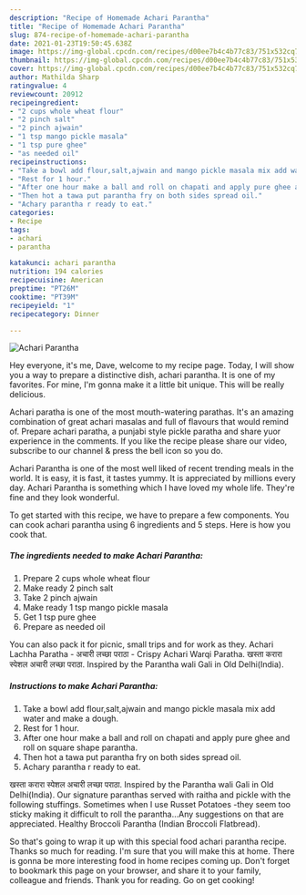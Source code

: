 ```yaml
---
description: "Recipe of Homemade Achari Parantha"
title: "Recipe of Homemade Achari Parantha"
slug: 874-recipe-of-homemade-achari-parantha
date: 2021-01-23T19:50:45.638Z
image: https://img-global.cpcdn.com/recipes/d00ee7b4c4b77c83/751x532cq70/achari-parantha-recipe-main-photo.jpg
thumbnail: https://img-global.cpcdn.com/recipes/d00ee7b4c4b77c83/751x532cq70/achari-parantha-recipe-main-photo.jpg
cover: https://img-global.cpcdn.com/recipes/d00ee7b4c4b77c83/751x532cq70/achari-parantha-recipe-main-photo.jpg
author: Mathilda Sharp
ratingvalue: 4
reviewcount: 20912
recipeingredient:
- "2 cups whole wheat flour"
- "2 pinch salt"
- "2 pinch ajwain"
- "1 tsp mango pickle masala"
- "1 tsp pure ghee"
- "as needed oil"
recipeinstructions:
- "Take a bowl add flour,salt,ajwain and mango pickle masala mix add water and make a dough."
- "Rest for 1 hour."
- "After one hour make a ball and roll on chapati and apply pure ghee and roll on square shape parantha."
- "Then hot a tawa put parantha fry on both sides spread oil."
- "Achary parantha r ready to eat."
categories:
- Recipe
tags:
- achari
- parantha

katakunci: achari parantha 
nutrition: 194 calories
recipecuisine: American
preptime: "PT26M"
cooktime: "PT39M"
recipeyield: "1"
recipecategory: Dinner

---
```



![Achari Parantha](https://img-global.cpcdn.com/recipes/d00ee7b4c4b77c83/751x532cq70/achari-parantha-recipe-main-photo.jpg)

Hey everyone, it's me, Dave, welcome to my recipe page. Today, I will show you a way to prepare a distinctive dish, achari parantha. It is one of my favorites. For mine, I'm gonna make it a little bit unique. This will be really delicious.

Achari paratha is one of the most mouth-watering parathas. It&#39;s an amazing combination of great achari masalas and full of flavours that would remind of. Prepare achari paratha, a punjabi style pickle paratha and share yuor experience in the comments. If you like the recipe please share our video, subscribe to our channel &amp; press the bell icon so you do.

Achari Parantha is one of the most well liked of recent trending meals in the world. It is easy, it is fast, it tastes yummy. It is appreciated by millions every day. Achari Parantha is something which I have loved my whole life. They're fine and they look wonderful.


To get started with this recipe, we have to prepare a few components. You can cook achari parantha using 6 ingredients and 5 steps. Here is how you cook that.

<!--inarticleads1-->

##### The ingredients needed to make Achari Parantha:

1. Prepare 2 cups whole wheat flour
1. Make ready 2 pinch salt
1. Take 2 pinch ajwain
1. Make ready 1 tsp mango pickle masala
1. Get 1 tsp pure ghee
1. Prepare as needed oil


You can also pack it for picnic, small trips and for work as they. Achari Lachha Paratha - अचारी लच्छा पराठा - Crispy Achari Warqi Paratha. खस्ता करारा स्पेशल अचारी लच्छा पराठा. Inspired by the Parantha wali Gali in Old Delhi(India). 

<!--inarticleads2-->

##### Instructions to make Achari Parantha:

1. Take a bowl add flour,salt,ajwain and mango pickle masala mix add water and make a dough.
1. Rest for 1 hour.
1. After one hour make a ball and roll on chapati and apply pure ghee and roll on square shape parantha.
1. Then hot a tawa put parantha fry on both sides spread oil.
1. Achary parantha r ready to eat.


खस्ता करारा स्पेशल अचारी लच्छा पराठा. Inspired by the Parantha wali Gali in Old Delhi(India). Our signature paranthas served with raitha and pickle with the following stuffings. Sometimes when I use Russet Potatoes -they seem too sticky making it difficult to roll the parantha…Any suggestions on that are appreciated. Healthy Broccoli Parantha (Indian Broccoli Flatbread). 

So that's going to wrap it up with this special food achari parantha recipe. Thanks so much for reading. I'm sure that you will make this at home. There is gonna be more interesting food in home recipes coming up. Don't forget to bookmark this page on your browser, and share it to your family, colleague and friends. Thank you for reading. Go on get cooking!
